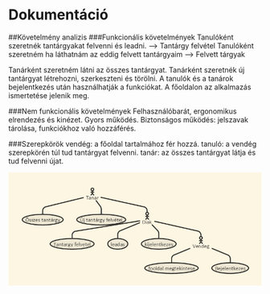 # Dokumentáció

##Követelmény analizis
###Funkcionális követelmények
Tanulóként szeretnék tantárgyakat felvenni és leadni. --> Tantárgy felvétel
Tanulóként szeretném ha láthatnám az eddig felvett tantárgyaim --> Felvett tárgyak

Tanárként szeretném látni az összes tantárgyat.
Tanárként szeretnék új tantárgyat létrehozni, szerkeszteni és törölni.
A tanulók és a tanárok bejelentkezés után használhatják a funkciókat.
A főoldalon az alkalmazás ismertetése jelenik meg.

###Nem funkcionális követelmények
Felhasználóbarát, ergonomikus elrendezés és kinézet.
Gyors működés.
Biztonságos működés: jelszavak tárolása, funkciókhoz való hozzáférés.

###Szerepkörök
vendég: a főoldal tartalmához fér hozzá.
tanuló: a vendég szerepkörén túl tud tantárgyat felvenni.
tanár: az összes tantárgyat látja és tud felvenni újat.

![Kép felirata](docs/images/elsokep.PNG)
